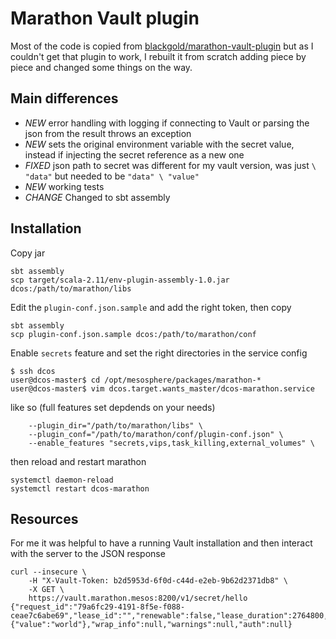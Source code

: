 # Marathon Vault plugin

Most of the code is copied from [blackgold/marathon-vault-plugin](https://github.com/blackgold/marathon-vault-plugin) but as I couldn't get that plugin to work, I rebuilt it from scratch adding piece by piece and changed some things on the way.

## Main differences

- *NEW* error handling with logging if connecting to Vault or parsing the json from the result throws an exception
- *NEW* sets the original environment variable with the secret value, instead if injecting the secret reference as a new one
- *FIXED* json path to secret was different for my vault version, was just `\ "data"` but needed to be `"data" \ "value"`
- *NEW* working tests
- *CHANGE* Changed to sbt assembly

## Installation

Copy jar

```
sbt assembly
scp target/scala-2.11/env-plugin-assembly-1.0.jar dcos:/path/to/marathon/libs
```

Edit the `plugin-conf.json.sample` and add the right token, then copy

```
sbt assembly
scp plugin-conf.json.sample dcos:/path/to/marathon/conf
```

Enable `secrets` feature and set the right directories in the service config

```
$ ssh dcos
user@dcos-master$ cd /opt/mesosphere/packages/marathon-*
user@dcos-master$ vim dcos.target.wants_master/dcos-marathon.service
```

like so (full features set depdends on your needs)

```
    --plugin_dir="/path/to/marathon/libs" \
    --plugin_conf="/path/to/marathon/conf/plugin-conf.json" \
    --enable_features "secrets,vips,task_killing,external_volumes" \
```

then reload and restart marathon

```
systemctl daemon-reload
systemctl restart dcos-marathon
```

## Resources

For me it was helpful to have a running Vault installation and then interact with the server to the JSON response

```
curl --insecure \
    -H "X-Vault-Token: b2d5953d-6f0d-c44d-e2eb-9b62d2371db8" \
    -X GET \
    https://vault.marathon.mesos:8200/v1/secret/hello
{"request_id":"79a6fc29-4191-8f5e-f088-ceae7c6abe69","lease_id":"","renewable":false,"lease_duration":2764800,"data":{"value":"world"},"wrap_info":null,"warnings":null,"auth":null}
```

